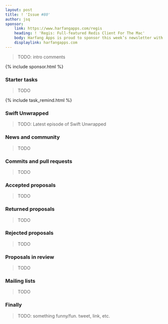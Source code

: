 ```yaml
---
layout: post
title: ! 'Issue #80'
author: jsq
sponsor:
    link: https://www.harfangapps.com/regis
    heading: ! 'Regis: Full-featured Redis Client For The Mac'
    body: Harfang Apps is proud to sponsor this week’s newsletter with its newly-launched Mac App built with Swift! Regis is a powerful Redis GUI that is command-based and provides built-in commands, JSON and binary output, integrated help, saved connections and settings and much more. **Buy it now on the Mac App Store.**
    displaylink: harfangapps.com
---
```


> TODO: intro comments

<!--excerpt-->

{% include sponsor.html %}

### Starter tasks

> TODO

{% include task_remind.html %}

### Swift Unwrapped

> TODO: Latest episode of Swift Unwrapped

### News and community

> TODO

### Commits and pull requests

> TODO

### Accepted proposals

> TODO

### Returned proposals

> TODO

### Rejected proposals

> TODO

### Proposals in review

> TODO

### Mailing lists

> TODO

### Finally

> TODO: something funny/fun. tweet, link, etc.

